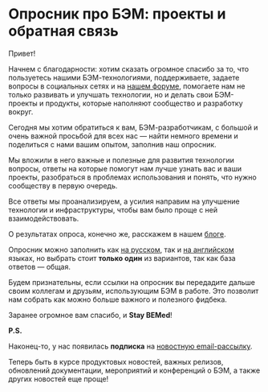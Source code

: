 # Опросник про БЭМ: проекты и обратная связь

Привет!

Начнем с благодарности: хотим сказать огромное спасибо за то, что пользуетесь нашими БЭМ-технологиями, поддерживаете, 
задаете вопросы в социальных сетях и на [нашем форуме](https://ru.bem.info/forum/), помогаете нам не только развивать и улучшать 
технологии, но и делать свои БЭМ-проекты и продукты, которые наполняют сообщество и разработку вокруг. 

Сегодня мы хотим обратиться к вам, БЭМ-разработчикам, с большой и очень важной просьбой для всех нас — найти немного времени и 
поделиться с нами вашим опытом, заполнив наш опросник. 

Мы вложили в него важные и полезные для развития технологии вопросы, ответы на которые помогут нам лучше узнать вас и ваши 
проекты, разобраться в проблемах использования и понять, что нужно сообществу в первую очередь. 

Все ответы мы проанализируем, а усилия направим на улучшение технологии и инфраструктуры, чтобы вам было проще с ней 
взаимодействовать. 

О результатах опроса, конечно же, расскажем в нашем [блоге](https://ru.bem.info/blog/). 

Опросник можно заполнить как [на русском](https://ru.bem.info/feedback/), так и [на английском](https://en.bem.info/feedback/) 
языках, но выбрать стоит **только один** из вариантов, так как база ответов — общая. 

Будем признательны, если ссылки на опросник вы передадите дальше своим коллегам и друзьям, использующим БЭМ в работе. Это 
позволит нам собрать как можно больше важного и полезного фидбека. 

Заранее огромное вам спасибо, и **Stay BEMed**!

**P.S.** 

Наконец-то, у нас появилась **подписка** на [новостную email-рассылку](https://ru.bem.info/subscribe). 

Теперь быть в курсе продуктовых новостей, важных релизов, обновлений документации, мероприятий и конференций о БЭМ, 
а также других новостей еще проще! 

